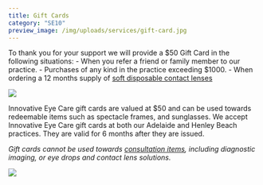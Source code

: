 ```yaml
---
title: Gift Cards
category: "SE10"
preview_image: /img/uploads/services/gift-card.jpg
---
```

<div class="employee-heading">
To thank you for your support we will provide a $50 Gift Card in the following situations:
- When you refer a friend or family member to our practice.
- Purchases of any kind in the practice exceeding $1000. 
- When ordering a 12 months supply of <a href="/what-we-do/soft-contact-lenses">soft disposable contact lenses</a>
</div>

![](/img/uploads/gift-card-iec.png)

Innovative Eye Care gift cards are valued at $50 and can be used towards redeemable items such as spectacle frames, and sunglasses. We accept Innovative Eye Care gift cards at both our Adelaide and Henley Beach practices. They are valid for 6 months after they are issued.

_Gift cards cannot be used towards [consultation items](/what-we-do/eye-exam), including diagnostic imaging, or eye drops and contact lens solutions._

![](/img/uploads/gift-card.jpg)
